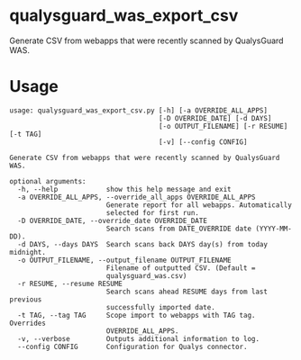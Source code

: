 qualysguard_was_export_csv
==========================

Generate CSV from webapps that were recently scanned by QualysGuard WAS.

Usage
=====

    usage: qualysguard_was_export_csv.py [-h] [-a OVERRIDE_ALL_APPS]
                                         [-D OVERRIDE_DATE] [-d DAYS]
                                         [-o OUTPUT_FILENAME] [-r RESUME] [-t TAG]
                                         [-v] [--config CONFIG]
    
    Generate CSV from webapps that were recently scanned by QualysGuard WAS.
    
    optional arguments:
      -h, --help            show this help message and exit
      -a OVERRIDE_ALL_APPS, --override_all_apps OVERRIDE_ALL_APPS
                            Generate report for all webapps. Automatically
                            selected for first run.
      -D OVERRIDE_DATE, --override_date OVERRIDE_DATE
                            Search scans from DATE_OVERRIDE date (YYYY-MM-DD).
      -d DAYS, --days DAYS  Search scans back DAYS day(s) from today midnight.
      -o OUTPUT_FILENAME, --output_filename OUTPUT_FILENAME
                            Filename of outputted CSV. (Default =
                            qualysguard_was.csv)
      -r RESUME, --resume RESUME
                            Search scans ahead RESUME days from last previous
                            successfully imported date.
      -t TAG, --tag TAG     Scope import to webapps with TAG tag. Overrides
                            OVERRIDE_ALL_APPS.
      -v, --verbose         Outputs additional information to log.
      --config CONFIG       Configuration for Qualys connector.
